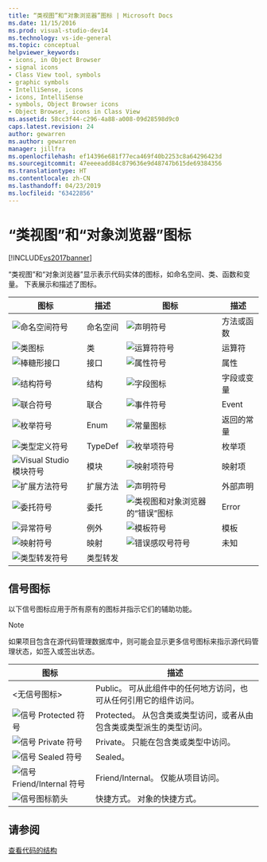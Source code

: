 ```yaml
---
title: “类视图”和“对象浏览器”图标 | Microsoft Docs
ms.date: 11/15/2016
ms.prod: visual-studio-dev14
ms.technology: vs-ide-general
ms.topic: conceptual
helpviewer_keywords:
- icons, in Object Browser
- signal icons
- Class View tool, symbols
- graphic symbols
- IntelliSense, icons
- icons, IntelliSense
- symbols, Object Browser icons
- Object Browser, icons in Class View
ms.assetid: 58cc3f44-c296-4a88-a008-09d28598d9c0
caps.latest.revision: 24
author: gewarren
ms.author: gewarren
manager: jillfra
ms.openlocfilehash: ef14396e681f77eca469f40b2253c8a64296423d
ms.sourcegitcommit: 47eeeeadd84c879636e9d48747b615de69384356
ms.translationtype: HT
ms.contentlocale: zh-CN
ms.lasthandoff: 04/23/2019
ms.locfileid: "63422856"
---
```

# <a name="class-view-and-object-browser-icons"></a>“类视图”和“对象浏览器”图标
[!INCLUDE[vs2017banner](../includes/vs2017banner.md)]

“类视图”和“对象浏览器”显示表示代码实体的图标，如命名空间、类、函数和变量。 下表展示和描述了图标。  
  
|图标|描述|图标|描述|  
|----------|-----------------|----------|-----------------|  
|![命名空间符号](../ide/media/vxnamespace-icon.gif "vxNamespace_Icon")|命名空间|![声明符号](../ide/media/vxmethod-icon.gif "vxMethod_Icon")|方法或函数|  
|![类图标](../ide/media/vxclass-icon.gif "vxClass_Icon")|类|![运算符符号](../ide/media/vxoperator-icon.gif "vxOperator_Icon")|运算符|  
|![棒糖形接口](../ide/media/vxinterface-icon.gif "vxInterface_Icon")|接口|![属性符号](../ide/media/vxproperty-icon.gif "vxProperty_Icon")|属性|  
|![结构符号](../ide/media/vxstruct-icon.gif "vxStruct_Icon")|结构|![字段图标](../ide/media/vxfield-icon.gif "vxField_Icon")|字段或变量|  
|![联合符号](../ide/media/vxunion-icon.gif "vxUnion_Icon")|联合|![事件符号](../ide/media/vxevent-icon.gif "vxEvent_Icon")|Event|  
|![枚举符号](../ide/media/vxenum-icon.gif "vxEnum_Icon")|Enum|![常量图标](../ide/media/vxconstant-icon.gif "vxConstant_Icon")|返回的常量|  
|![类型定义符号](../ide/media/vxtypedef-icon.gif "vxTypeDef_Icon")|TypeDef|![枚举项符号](../ide/media/vxenumitem-icon.gif "vxEnumItem_Icon")|枚举项|  
|![Visual Studio 模块符号](../ide/media/vxmodule-icon.gif "vxModule_Icon")|模块|![映射项符号](../ide/media/vxmapitem-icon.gif "vxMapItem_Icon")|映射项|  
|![扩展方法符号](../ide/media/extensionmethod.gif "ExtensionMethod")|扩展方法|![声明符号](../ide/media/vxmethod-icon.gif "vxMethod_Icon")|外部声明|  
|![委托符号](../ide/media/vxdelegate-icon.gif "vxDelegate_Icon")|委托|![类视图和对象浏览器的“错误”图标](../ide/media/erroricon.gif "ErrorIcon")|Error|  
|![异常符号](../ide/media/vxexception-icon.gif "vxException_Icon")|例外|![模板符号](../ide/media/vxtemplate-icon.gif "vxTemplate_Icon")|模板|  
|![映射符号](../ide/media/vxmap-icon.gif "vxMap_Icon")|映射|![错误感叹号符号](../ide/media/vxerror-icon.gif "vxError_Icon")|未知|  
|![类型转发符号](../ide/media/ob-type-forward.gif "ob_type_forward")|类型转发|||  
  
## <a name="signal-icons"></a>信号图标  
 以下信号图标应用于所有原有的图标并指示它们的辅助功能。  
  
> [!NOTE]
> 如果项目包含在源代码管理数据库中，则可能会显示更多信号图标来指示源代码管理状态，如签入或签出状态。  
  
|图标|描述|  
|----------|-----------------|  
|\<无信号图标>|Public。 可从此组件中的任何地方访问，也可从任何引用它的组件访问。|  
|![信号 Protected 符号](../ide/media/vxsignal-icon-key.gif "vxSignal_Icon_Key")|Protected。 从包含类或类型访问，或者从由包含类或类型派生的类型访问。|  
|![信号 Private 符号](../ide/media/vxsignal-icon-lock.gif "vxSignal_Icon_Lock")|Private。 只能在包含类或类型中访问。|  
|![信号 Sealed 符号](../ide/media/vxsignal-icon-envelope.gif "vxSignal_Icon_Envelope")|Sealed。|  
|![信号 Friend/Internal 符号](../ide/media/vxsignal-icon-diamond.gif "vxSignal_Icon_Diamond")|Friend/Internal。 仅能从项目访问。|  
|![信号图标箭头](../ide/media/vxsignal-icon-arrow.gif "vxSignal_Icon_Arrow")|快捷方式。 对象的快捷方式。|  
  
## <a name="see-also"></a>请参阅  
 [查看代码的结构](../ide/viewing-the-structure-of-code.md)
